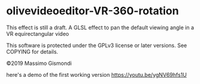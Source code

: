 # olivevideoeditor-VR-360-rotation
This effect is still a draft.
A GLSL effect to pan the default viewing angle in a VR equirectangular video

This software is protected under the GPLv3 license or later versions.
See COPYING for details.

©2019 Massimo Gismondi

here's a demo of the first working version https://youtu.be/ygNV69hfs1U
